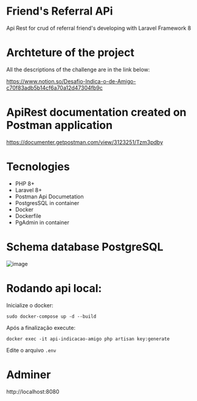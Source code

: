 #  Friend's Referral APi
Api Rest for crud of referral friend's developing with Laravel Framework 8

# Archteture of the project
All the descriptions of the challenge are in the link below:

https://www.notion.so/Desafio-Indica-o-de-Amigo-c70f83adb5b14cf6a70a12d47304fb9c

# ApiRest documentation created on Postman application
https://documenter.getpostman.com/view/3123251/Tzm3pdby

# Tecnologies
- PHP 8+
- Laravel 8+
- Postman Api Documetation
- PostgresSQL in container
- Docker
- Dockerfile
- PgAdmin in container

# Schema database PostgreSQL
![image](https://user-images.githubusercontent.com/2191326/124694156-181f0680-deb7-11eb-8827-47c107d7f217.png)

# Rodando api local:

Inicialize o docker:

`sudo docker-compose up -d --build`

Após a finalização execute:

`docker exec -it api-indicacao-amigo php artisan key:generate`

Edite o arquivo `.env` 

# Adminer
http://localhost:8080 

